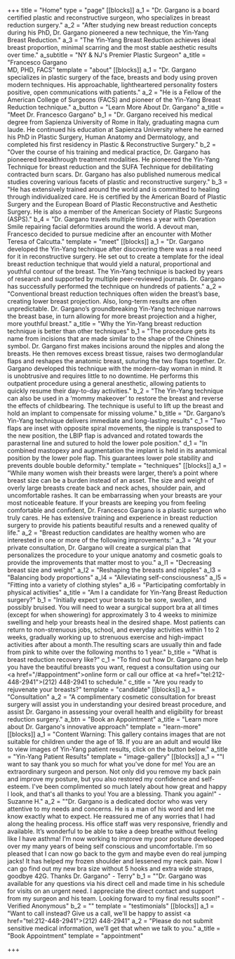 +++
title = "Home"
type = "page"
[[blocks]]
a_1 = "Dr. Gargano is a board certified plastic and reconstructive surgeon, who specializes in breast reduction surgery."
a_2 = "After studying new breast reduction concepts during his PhD, Dr. Gargano pioneered a new technique, the Yin-Yang Breast Reduction."
a_3 = "The Yin-Yang Breast Reduction achieves ideal breast proportion, minimal scarring and the most stable aesthetic results over time."
a_subtitle = "NY & NJ's Premier Plastic Surgeon"
a_title = "Francesco Gargano<br/>MD, PHD, FACS"
template = "about"
[[blocks]]
a_1 = "Dr. Gargano specializes in plastic surgery of the face, breasts and body using proven modern techniques. His approachable, lightheartered personality fosters positive, open communications with patients."
a_2 = "He is a Fellow of the American College of Surgeons (FACS) and pioneer of the Yin-Yang Breast Reduction technique."
a_button = "Learn More About Dr. Gargano"
a_title = "Meet Dr. Francesco Gargano"
b_1 = "Dr. Gargano received his medical degree from Sapienza University of Rome in Italy, graduating magna cum laude. He continued his education at Sapienza University where he earned his PhD in Plastic Surgery, Human Anatomy and Dermatology, and completed his first residency in Plastic & Reconstructive Surgery."
b_2 = "Over the course of his training and medical practice, Dr. Gargano has pioneered breakthrough treatment modalities. He pioneered the Yin-Yang Technique for breast reduction and the SUFA Technique for debilitating contracted burn scars. Dr. Gargano has also published numerous medical studies covering various facets of plastic and reconstructive surgery."
b_3 = "He has extensively trained around the world and is committed to healing through individualized care. He is certified by the American Board of Plastic Surgery and the European Board of Plastic Reconstructive and Aesthetic Surgery. He is also a member of the American Society of Plastic Surgeons (ASPS)."
b_4 = "Dr. Gargano travels multiple times a year with Operation Smile repairing facial deformities around the world. A devout man, Francesco decided to pursue medicine after an encounter with Mother Teresa of Calcutta."
template = "meet"
[[blocks]]
a_1 = "Dr. Gargano developed the Yin-Yang technique after discovering there was a real need for it in reconstructive surgery.  He set out to create a template for the ideal breast reduction technique that would yield a natural, proportional and  youthful contour of the breast. The Yin-Yang technique is backed by years of research and supported by multiple peer-reviewed journals. Dr. Gargano has successfully performed the technique on hundreds of patients."
a_2 = "Conventional breast reduction techniques often widen the breast’s base, creating lower breast projection. Also, long-term results are often unpredictable.  Dr. Gargano’s groundbreaking Yin-Yang technique narrows the breast base, in turn allowing for more breast projection and a higher, more youthful breast."
a_title = "Why the Yin-Yang breast reduction technique is better than other techniques"
b_1 = "The procedure gets its name from incisions that are made similar to the shape of the Chinese symbol.  Dr. Gargano first makes incisions around the nipples and along the breasts. He then removes excess breast tissue, raises two dermoglandular flaps and reshapes the anatomic breast, suturing the two flaps together. Dr. Gargano developed this technique with the modern-day woman in mind. It is unobtrusive and requires little to no downtime.  He performs this outpatient procedure using a general anesthetic, allowing patients to quickly resume their day-to-day activities."
b_2 = "The Yin-Yang technique can also be used in a ‘mommy makeover’ to restore the breast and reverse the effects of childbearing. The technique is useful to lift up the breast and hold an implant to compensate for missing volume."
b_title = "Dr. Gargano’s Yin-Yang technique delivers immediate and long-lasting results"
c_1 = "Two flaps are inset with opposite spiral movements, the nipple is transposed to the new position, the LBIP flap is advanced and rotated towards the parasternal line and sutured to hold the lower pole position."
d_1 = "In combined mastopexy and augmentation the implant is held in its anatomical position by the lower pole flap. This guarantees lower pole stability and prevents double bouble deformity."
template = "techniques"
[[blocks]]
a_1 = "While many women wish their breasts were larger, there’s a point where breast size can be a burden instead of an asset. The size and weight of overly large breasts create back and neck aches, shoulder pain, and uncomfortable rashes. It can be embarrassing when your breasts are your most noticeable feature. If your breasts are keeping you from feeling comfortable and confident, Dr. Francesco Gargano is a plastic surgeon who truly cares. He has extensive training and experience in breast reduction surgery to provide his patients beautiful results and a renewed quality of life."
a_2 = "Breast reduction candidates are healthy women who are interested in one or more of the following improvements:"
a_3 = "At your private consultation, Dr. Gargano will create a surgical plan that personalizes the procedure to your unique anatomy and cosmetic goals to provide the improvements that matter most to you."
a_l1 = "Decreasing breast size and weight"
a_l2 = "Reshaping the breasts and nipples"
a_l3 = "Balancing body proportions"
a_l4 = "Alleviating self-consciousness"
a_l5 = "Fitting into a variety of clothing styles"
a_l6 = "Participating comfortably in physical activities"
a_title = "Am I a candidate for Yin-Yang Breast Reduction surgery?"
b_1 = "Initially expect your breasts to be sore, swollen, and possibly bruised. You will need to wear a surgical support bra at all times (except for when showering) for approximately 3 to 4 weeks to minimize swelling and help your breasts heal in the desired shape. Most patients can return to non-strenuous jobs, school, and everyday activities within 1 to 2 weeks, gradually working up to strenuous exercise and high-impact activities after about a month.The resulting scars are usually thin and fade from pink to white over the following months to 1 year."
b_title = "What is breast reduction recovery like?"
c_1 = "To find out how Dr. Gargano can help you have the beautiful breasts you want, request a consultation using our <a href=\"/#appointment\">online form</a> or call our office at <a href=\"tel:212-448-2941\">(212) 448-2941</a> to schedule."
c_title = "Are you ready to rejuvenate your breasts?"
template = "candidate"
[[blocks]]
a_1 = "Consultation"
a_2 = "A complimentary cosmetic consultation for breast surgery will assist you in understanding your desired breast procedure, and assist Dr. Gargano in assessing your overall health and eligibility for breast reduction surgery."
a_btn = "Book an Appointment"
a_title = "Learn more about Dr. Gargano's innovative approach"
template = "learn-more"
[[blocks]]
a_1 = "Content Warning: This gallery contains images that are not suitable for children under the age of 18. If you are an adult and would like to view images of Yin-Yang patient results, click on the button below."
a_title = "Yin-Yang Patient Results"
template = "image-gallery"
[[blocks]]
a_1 = "\"I want to say thank you so much for what you've done for me!  You are an extraordinary surgeon and person.  Not only did you remove my back pain and improve my posture, but you also restored my confidence and self-esteem.  I've been complimented so much lately about how great and happy I look, and that's all thanks to you!  You are a blessing.  Thank you again!\" - Suzanne H."
a_2 = "\"Dr. Gargano is a dedicated doctor who was very attentive to my needs and concerns. He is a man of his word and let me know exactly what to expect. He reassured me of any worries that I had along the healing process. His office staff was very responsive, friendly and available. It’s wonderful to be able to take a deep breathe without feeling like I have asthma! I’m now working to improve my poor posture developed over my many years of being self conscious and uncomfortable. I’m so pleased that I can now go back to the gym and maybe even do real jumping jacks! It has helped my frozen shoulder and lessened my neck pain. Now I can go find out my new bra size without 5 hooks and extra wide straps, goodbye 42G. Thanks Dr. Gargano\" - Terry"
b_1 = "\"Dr. Gargano was available for any questions via his direct cell and made time in his schedule for visits on an urgent need. I appreciate the direct contact and support from my surgeon and his team. Looking forward to my final results soon!\" - Verified Anonymous"
b_2 = ""
template = "testimonials"
[[blocks]]
a_1 = "Want to call instead? Give us a call, we'll be happy to assist <a href=\"tel:212-448-2941\">(212) 448-2941</a>"
a_2 = "Please do not submit sensitive medical information, we’ll get that when we talk to you."
a_title = "Book Appointment"
template = "appointment"

+++
